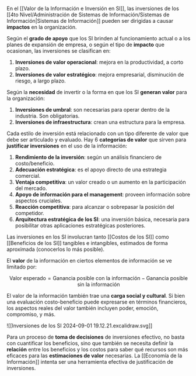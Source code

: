 En el [[Valor de la Información e Inversión en SI]], las inversiones de los [[4to Nivel/Administración de Sistemas de Información/Sistemas de Información|Sistemas de Información]] pueden ser dirigidas a causar **impactos** en la organización.

Según el **grado de apoyo** que los SI brinden al funcionamiento actual o a los planes de expansión de empresa, o según el tipo de **impacto** que ocasionan, las inversiones se clasifican en:

1. **Inversiones de valor operacional**: mejora en la productividad, a corto plazo.
2. **Inversiones de valor estratégico**: mejora empresarial, disminución de riesgo, a largo plazo.

Según la **necesidad** de invertir o la forma en que los SI **generan valor** para la organización:

1. **Inversiones de umbral**: son necesarias para operar dentro de la industria. Son obligatorias.
2. **Inversiones de infraestructura**: crean una estructura para la empresa.

Cada estilo de inversión está relacionado con un tipo diferente de valor que debe ser articulado y evaluado. Hay 6 **categorías de valor** que sirven para **justificar inversiones** en el uso de la información:

1. **Rendimiento de la inversión**: según un análisis financiero de costo/beneficio.
2. **Adecuación estratégica**: es el apoyo directo de una estrategia comercial.
3. **Ventaja competitiva**: un valor creado o un aumento en la participación del mercado.
4. **Apoyo de información para el management**: proveen información sobre aspectos cruciales.
5. **Reacción competitiva**: para alcanzar o sobrepasar la posición del competidor.
6. **Arquitectura estratégica de los SI**: una inversión básica, necesaria para posibilitar otras aplicaciones estratégicas posteriores.

Las inversiones en los SI involucran tanto [[Costos de los SI]] como [[Beneficios de los SI]] tangibles e intangibles, estimados de forma aproximada (conocerlos lo más posible).

El **valor** de la información en ciertos elementos de información se ve limitado por:

$$\text{Valor esperado} = \text{Ganancia posible con la información} - \text{Ganancia posible sin la información}$$

El valor de la información también trae una **carga social y cultural**. Si bien una evaluación costo-beneficio puede expresarse en términos financieros, los aspectos reales del valor también incluyen poder, emoción, compromiso, y más.

![[Inversiones de los SI 2024-09-01 19.12.21.excalidraw.svg]]

Para un proceso de **toma de decisiones** de inversiones efectivo, no basta con cuantificar los beneficios, sino que también se necesita definir la **relación** entre los beneficios y los costos para saber qué recursos son más eficaces para las **estimaciones de valor** necesarias. La [[Economía de la Información]] intenta ser una herramienta efectiva de justificación de inversiones.
